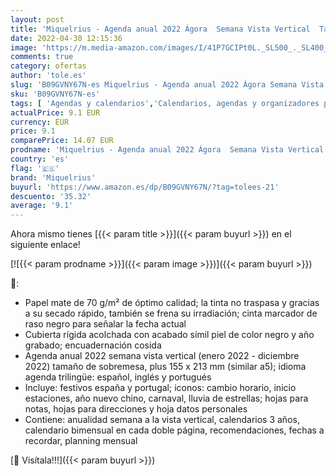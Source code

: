 ```yaml
---
layout: post
title: 'Miquelrius - Agenda anual 2022 Ágora  Semana Vista Vertical  Tamaño Plus 155 x 213 mm  aprox A5   Cubierta rígida símil piel acolchada  Rojo  Español'
date: 2022-04-30 12:15:36
image: 'https://m.media-amazon.com/images/I/41P7GCIPt0L._SL500_._SL400_.jpg'
comments: true
category: ofertas
author: 'tole.es'
slug: 'B09GVNY67N-es Miquelrius - Agenda anual 2022 Ágora Semana Vista Vertical...'
sku: 'B09GVNY67N-es'
tags: [ 'Agendas y calendarios','Calendarios, agendas y organizadores personales','Oficina y papelería','miquelrius','🇪🇸', ]
actualPrice: 9.1 EUR
currency: EUR
price: 9.1
comparePrice: 14.07 EUR
prodname: 'Miquelrius - Agenda anual 2022 Ágora  Semana Vista Vertical  Tamaño Plus 155 x 213 mm  aprox A5   Cubierta rígida símil piel acolchada  Rojo  Español'
country: 'es'
flag: '🇪🇸'
brand: 'Miquelrius'
buyurl: 'https://www.amazon.es/dp/B09GVNY67N/?tag=tolees-21'
descuento: '35.32'
average: '9.1'
---
```


Ahora mismo tienes [{{< param title >}}]({{< param buyurl >}}) en el siguiente enlace!

[![{{< param prodname >}}]({{< param image >}})]({{< param buyurl >}})

🔎:

- Papel mate de 70 g/m² de óptimo calidad; la tinta no traspasa y gracias a su secado rápido, también se frena su irradiación; cinta marcador de raso negro para señalar la fecha actual
- Cubierta rígida acolchada con acabado símil piel de color negro y año grabado; encuadernación cosida
- Agenda anual 2022 semana vista vertical (enero 2022 - diciembre 2022) tamaño de sobremesa, plus 155 x 213 mm (similar a5); idioma agenda trilingüe: español, inglés y portugués
- Incluye: festivos españa y portugal; iconos: cambio horario, inicio estaciones, año nuevo chino, carnaval, lluvia de estrellas; hojas para notas, hojas para direcciones y hoja datos personales
- Contiene: anualidad semana a la vista vertical, calendarios 3 años, calendario bimensual en cada doble página, recomendaciones, fechas a recordar, planning mensual

[🛒 Visítala!!!]({{< param buyurl >}})
